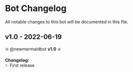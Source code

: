# Bot Changelog

All notable changes to this bot will be documented in this file.

## v1.0 - 2022-06-19

❇️ @newmermaidbot **v1.0** ❇️

**Changelog:**<br>
✨ First release

